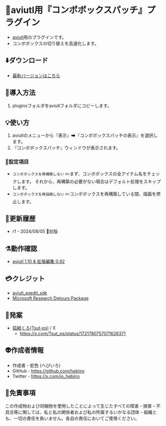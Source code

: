 ﻿# 🎉aviutl用『コンボボックスパッチ』プラグイン

* [aviutl](https://spring-fragrance.mints.ne.jp/aviutl/)用のプラグインです。
* コンボボックスの切り替えを高速化します。

## ⬇️ダウンロード

* [最新バージョンはこちら](https://github.com/hebiiro/aviutl.combobox_patch.auf/releases/latest/)

## 🚀導入方法

1. pluginsフォルダをaviutlフォルダにコピーします。

## 💡使い方

1. aviutlのメニューから『表示』➡『コンボボックスパッチの表示』を選択します。
1. 『コンボボックスパッチ』ウィンドウが表示されます。

### 📝設定項目

* `コンボボックスを再構築しない`
	✏️まず、コンボボックスの全アイテム名をチェックします。
	それから、再構築の必要がない場合はデフォルト処理をスキップします。
* `コンボボックスを再描画しない`
	✏️コンボボックスを再構築している間、描画を停止します。

## 🔖更新履歴

* r1 - 2024/08/05 🚀初版

## ⚗️動作確認

* [aviutl 1.10 & 拡張編集 0.92](https://spring-fragrance.mints.ne.jp/aviutl/)

## 💳クレジット

* [aviutl_exedit_sdk](https://github.com/ePi5131/aviutl_exedit_sdk)
* [Microsoft Research Detours Package](https://github.com/microsoft/Detours)

## 🐣発案

* [狐紺くろ(Tsut-ps)](https://x.com/Tsut_ps) / X
	* https://x.com/Tsut_ps/status/1721780757071626371

## 👽️作成者情報

* 作成者 - 蛇色 (へびいろ)
* GitHub - https://github.com/hebiiro
* Twitter - https://x.com/io_hebiiro

## 🚨免責事項

この作成物および同梱物を使用したことによって生じたすべての障害・損害・不具合等に関しては、私と私の関係者および私の所属するいかなる団体・組織とも、一切の責任を負いません。各自の責任においてご使用ください。
